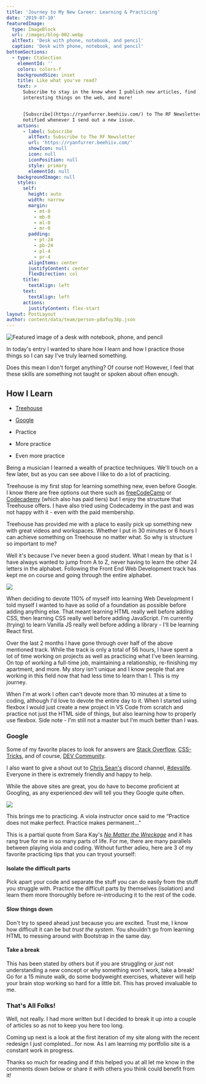 ```yaml
---
title: 'Journey to My New Career: Learning & Practicing'
date: '2019-07-10'
featuredImage:
  type: ImageBlock
  url: /images/blog-002.webp
  altText: 'Desk with phone, notebook, and pencil'
  caption: 'Desk with phone, notebook, and pencil'
bottomSections:
  - type: CtaSection
    elementId: ''
    colors: colors-f
    backgroundSize: inset
    title: Like what you've read?
    text: >
      Subscribe to stay in the know when I publish new articles, find
      interesting things on the web, and more!


      [Subscribe](https://ryanfurrer.beehiiv.com/) to The RF Newsletter and be
      notified whenever I send out a new issue.
    actions:
      - label: Subscribe
        altText: Subscribe to The RF Newsletter
        url: 'https://ryanfurrer.beehiiv.com/'
        showIcon: null
        icon: null
        iconPosition: null
        style: primary
        elementId: null
    backgroundImage: null
    styles:
      self:
        height: auto
        width: narrow
        margin:
          - mt-0
          - mb-0
          - ml-0
          - mr-0
        padding:
          - pt-24
          - pb-24
          - pl-4
          - pr-4
        alignItems: center
        justifyContent: center
        flexDirection: col
      title:
        textAlign: left
      text:
        textAlign: left
      actions:
        justifyContent: flex-start
layout: PostLayout
author: content/data/team/person-p8afuy38p.json
---
```

![Featured image of a desk with notebook, phone, and pencil](/images/blog-002-3dac52a2.webp)

In today's entry I wanted to share how I learn and how I practice those things so I can say I've truly learned something.

Does this mean I don't forget anything? Of course not! However, I feel that these skills are something not taught or spoken about often enough.

## How I Learn

*   [Treehouse](https://teamtreehouse.com/)

*   [Google](https://www.google.com/)

*   Practice

*   More practice

*   Even more practice

Being a musician I learned a wealth of practice techniques. We'll touch on a few later, but as you can see above I like to do a lot of practicing.

Treehouse is my first stop for learning something new, even before Google. I know there are free options out there such as [freeCodeCamp](https://www.freecodecamp.org/) or [Codecademy](https://www.codecademy.com/) (which also has paid tiers) but I enjoy the structure that Treehouse offers. I have also tried using Codecademy in the past and was not happy with it - even with the paid membership.

Treehouse has provided me with a place to easily pick up something new with great videos and workspaces. Whether I put in 30 minutes or 6 hours I can achieve something on Treehouse no matter what. So why is structure so important to me?

Well it's because I've never been a good student. What I mean by that is I have always wanted to jump from A to Z, never having to learn the other 24 letters in the alphabet. Following the Front End Web Development track has kept me on course and going through the entire alphabet.

![](/images/blog-002\_01.jpeg)

When deciding to devote 110% of myself into learning Web Development I told myself I wanted to have as solid of a foundation as possible before adding anything else. That meant learning HTML really well before adding CSS, then learning CSS really well before adding JavaScript. I'm currently (trying) to learn Vanilla JS really well before adding a library - I'll be learning React first.

Over the last 2 months I have gone through over half of the above mentioned track. While the track is only a total of 56 hours, I have spent a lot of time working on projects as well as practicing what I've been learning. On top of working a full-time job, maintaining a relationship, re-finishing my apartment, and more. My story isn't unique and I know people that are working in this field now that had less time to learn than I. This is my journey.

When I'm at work I often can't devote more than 10 minutes at a time to coding, although I'd love to devote the entire day to it. When I started using flexbox I would just create a new project in VS Code from scratch and practice not just the HTML side of things, but also learning how to properly use flexbox. Side note - I'm still not a master but I'm much better than I was.

### Google

Some of my favorite places to look for answers are [Stack Overflow](https://stackoverflow.com/#), [CSS-Tricks](https://css-tricks.com/), and of course, [DEV Community](https://dev.to/).

I also want to give a shout out to [Chris Sean's](https://www.youtube.com/channel/UCu1xbgCV5o48h_BYCQD7KJg) discord channel, [#devslife](https://discord.gg/HctAeFh). Everyone in there is extremely friendly and happy to help.

While the above sites are great, you do have to become proficient at Googling, as any experienced dev will tell you they Google quite often.

![](/images/blog-002\_02.jpeg)

This brings me to practicing. A viola instructor once said to me “Practice does not make perfect. Practice makes permanent..."

This is a partial quote from Sara Kay's [*No Matter the Wreckage*](https://shopsarahkay.com/product/no-matter-the-wreckage-signed-book/) and it has rang true for me in so many parts of life. For me, there are many parallels between playing viola and coding. Without further adieu, here are 3 of my favorite practicing tips that you can tryout yourself:

#### Isolate the difficult parts

Pick apart your code and separate the stuff you can do easily from the stuff you struggle with. Practice the difficult parts by themselves (isolation) and learn them more thoroughly before re-introducing it to the rest of the code.

#### Slow things down

Don't try to speed ahead just because you are excited. Trust me, I know how difficult it can be but *trust the system*. You shouldn't go from learning HTML to messing around with Bootstrap in the same day.

#### Take a break

This has been stated by others but if you are struggling or *just* not understanding a new concept or why something won't work, take a break! Go for a 15 minute walk, do some bodyweight exercises, whatever will help your brain stop working so hard for a little bit. This has proved invaluable to me.

### That's All Folks!

Well, not really. I had more written but I decided to break it up into a couple of articles so as not to keep you here too long.

Coming up next is a look at the first iteration of my site along with the recent redesign I just completed...for now. As I am learning my portfolio site is a constant work in progress.

Thanks so much for reading and if this helped you at all let me know in the comments down below or share it with others you think could benefit from it!
